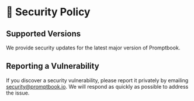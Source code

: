 # 🐜 Security Policy

## Supported Versions

We provide security updates for the latest major version of Promptbook.

## Reporting a Vulnerability

If you discover a security vulnerability, please report it privately by emailing [security@promptbook.io](mailto:security@promptbook.io). We will respond as quickly as possible to address the issue.
